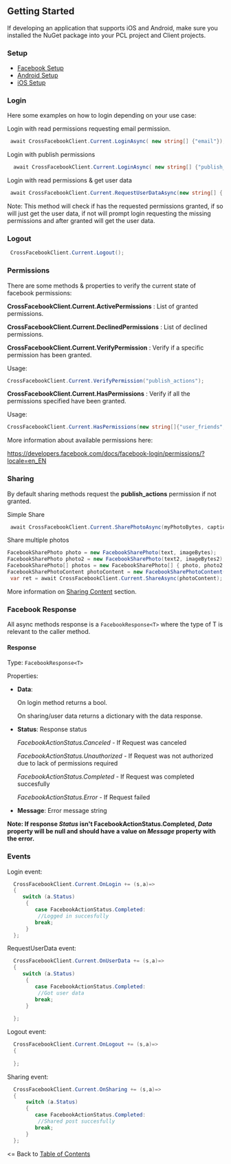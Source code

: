 ## Getting Started

If developing an application that supports iOS and Android, make sure you installed the NuGet package into your PCL project and Client projects.

### Setup
* [Facebook Setup](docs/FacebookPortalSetup.md)
* [Android Setup](docs/AndroidSetup.md)
* [iOS Setup](docs/iOSSetup.md)

### Login

Here some examples on how to login depending on your use case:

Login with read permissions requesting email permission.

```cs
 await CrossFacebookClient.Current.LoginAsync( new string[] {"email"});
```

Login with publish permissions

```cs
  await CrossFacebookClient.Current.LoginAsync( new string[] {"publish_actions"},FacebookPermissionType.Publish);
```

Login with read permissions & get user data

```cs
 await CrossFacebookClient.Current.RequestUserDataAsync(new string[] { "email", "first_name", "gender", "last_name", "birthday" }, new string[] { "email", "user_birthday" });
```
Note: This method will check if has the requested permissions granted, if so will just get the user data, if not will prompt login requesting the missing permissions and after granted will get the user data.


### Logout

```cs
 CrossFacebookClient.Current.Logout();
```

### Permissions

There are some methods & properties to verify the current state of facebook permissions:

**CrossFacebookClient.Current.ActivePermissions** : List of granted permissions.

**CrossFacebookClient.Current.DeclinedPermissions** : List of declined permissions.

**CrossFacebookClient.Current.VerifyPermission** : Verify if a specific permission has been granted.

Usage:

```cs
CrossFacebookClient.Current.VerifyPermission("publish_actions");
```

**CrossFacebookClient.Current.HasPermissions** : Verify if all the permissions specified have been granted.

Usage:

```cs
CrossFacebookClient.Current.HasPermissions(new string[]{"user_friends","user_likes"});
```

More information about available permissions here:

https://developers.facebook.com/docs/facebook-login/permissions/?locale=en_EN


### Sharing

By default sharing methods request the **publish_actions** permission if not granted.

Simple Share
```cs
 await CrossFacebookClient.Current.SharePhotoAsync(myPhotoBytes, captionText);
```

Share multiple photos
```cs
FacebookSharePhoto photo = new FacebookSharePhoto(text, imageBytes);
FacebookSharePhoto photo2 = new FacebookSharePhoto(text2, imageBytes2);
FacebookSharePhoto[] photos = new FacebookSharePhoto[] { photo, photo2 };                    
FacebookSharePhotoContent photoContent = new FacebookSharePhotoContent(photos);
 var ret = await CrossFacebookClient.Current.ShareAsync(photoContent);
```

More information on [Sharing Content](../docs/SharingContent.md) section.


### Facebook Response

All async methods response is a  ```FacebookResponse<T>``` where the type of T is relevant to the caller method.

#### Response

Type: ```FacebookResponse<T>```

Properties:

* **Data**:

     On login method returns a bool.
     
     On sharing/user data returns a dictionary with the data response.

* **Status**: Response status

     *FacebookActionStatus.Canceled* - If Request was canceled
     
     *FacebookActionStatus.Unauthorized* - If Request was not authorized due to lack of permissions required
     
     *FacebookActionStatus.Completed* - If Request was completed succesfully
     
     *FacebookActionStatus.Error* - If Request failed
        
* **Message**: Error message string

**Note: If response *Status* isn't FacebookActionStatus.Completed, *Data* property will be null and should have a value on *Message* property with the error.**

### Events


Login event:

```cs
  CrossFacebookClient.Current.OnLogin += (s,a)=> 
  {
     switch (a.Status)
      {
         case FacebookActionStatus.Completed:
          //Logged in succesfully
         break;
      }
  };
```

RequestUserData event:

```cs
  CrossFacebookClient.Current.OnUserData += (s,a)=> 
  {
     switch (a.Status)
      {
         case FacebookActionStatus.Completed:
          //Got user data
         break;
      }
      
  };
```

Logout event:

```cs
  CrossFacebookClient.Current.OnLogout += (s,a)=> 
  {
      
  };
```

Sharing event:
  
```cs
  CrossFacebookClient.Current.OnSharing += (s,a)=> 
  {
      switch (a.Status)
      {
         case FacebookActionStatus.Completed:
          //Shared post succesfully
         break;
      }
  };
```

<= Back to [Table of Contents](../README.md)
